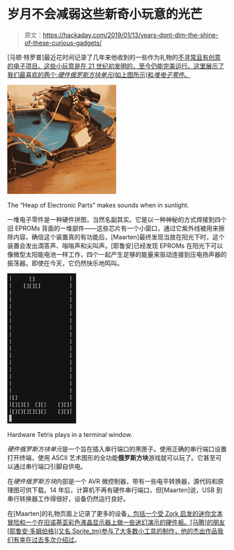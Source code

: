 # 岁月不会减弱这些新奇小玩意的光芒

> 原文：<https://hackaday.com/2019/01/13/years-dont-dim-the-shine-of-these-curious-gadgets/>

[马顿·特罗普]最近花时间记录了几年来他收到的一些作为礼物的[不寻常且有创意的电子项目。这些小玩意是在 21 世纪初发明的，至今仍能完美运行。这里展示了我们最喜欢的两个:*硬件俄罗斯方块单元*(如上图所示)和*堆电子零件*。](https://www.geekabit.nl/projects/some-gifts-for-me/)

[![](img/4ca98edcfd6698b54f7c2d523010c39f.png)](https://hackaday.com/wp-content/uploads/2018/12/heap-of-electronic-parts.jpg)

The “Heap of Electronic Parts” makes sounds when in sunlight.

一堆电子零件是一种硬件拼图，当然名副其实。它是以一种神秘的方式焊接到四个旧 EPROMs 背面的一堆部件——这些芯片有一个小窗口，通过它紫外线被用来擦除内容。确信这个装置真的有功能后，[Maarten]最终发现当放在阳光下时，这个装置会发出滴答声、嗡嗡声和尖叫声。[耶鲁安]已经发现 EPROMs 在阳光下可以像微型太阳能电池一样工作，四个一起产生足够的能量来驱动连接到压电扬声器的振荡器。即使在今天，它仍然快乐地鸣叫。

![](img/dd4d297a4f07f443305c9952b2035912.png)

Hardware Tetris plays in a terminal window.

*硬件俄罗斯方块单元*是一个旨在插入串行端口的黑匣子。使用正确的串行端口设置打开终端，使用 ASCII 艺术图形的全功能**俄罗斯方块**游戏就可以玩了。它甚至可以通过串行端口引脚自供电。

在*硬件俄罗斯方块*内部是一个 AVR 微控制器，带有一些电平转换器，源代码和原理图可供下载。14 年后，计算机不再有硬件串行端口，但[Maarten]说，USB 到串行转换器工作得很好，设备仍然运行良好。

在[Maarten]的礼物页面上记录了更多的设备[，包括一个受 Zork 启发的迷你文本冒险和一个在旧诺基亚彩色液晶显示器上做一些迷幻演示的硬件板。[马腾]的朋友[耶鲁安·多姆伯格](又名 Sprite_tm)参与了大多数小工具的制作，他的杰出作品](https://www.geekabit.nl/projects/some-gifts-for-me/)[我们有幸在过去多次介绍过](https://hackaday.com/?s=sprite_tm)。